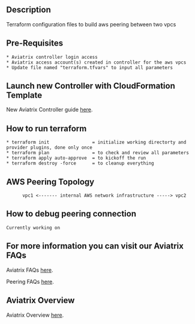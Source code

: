 Description
-----------
  Terraform configuration files to build aws peering between two vpcs

Pre-Requisites
--------------
    * Aviatrix controller login access
    * Aviatrix access account(s) created in controller for the aws vpcs
    * Update file named "terraform.tfvars" to input all parameters

Launch new Controller with CloudFormation Template
--------------------------------------------------
New Aviatrix Controller guide [here](http://docs.aviatrix.com/StartUpGuides/aviatrix-cloud-controller-startup-guide.html#launch-the-controller-with-cloudformation-template).

How to run terraform
--------------------
    * terraform init                = initialize working directorty and provider plugins, done only once 
    * terraform plan                = to check and review all parameters
    * terraform apply auto-approve  = to kickoff the run
    * terraform destroy -force      = to cleanup everything 

AWS Peering Topology
-------------------------
          vpc1 <------- internal AWS network infrastructure -----> vpc2

How to debug peering connection
-------------------------------
    Currently working on 

For more information you can visit our Aviatrix FAQs
----------------------------------------------------
Aviatrix FAQs [here](http://docs.aviatrix.com/HowTos/FAQ.html).

Peering FAQs [here](http://docs.aviatrix.com/HowTos/peering_faq.html).

Aviatrix Overview
-----------------
Aviatrix Overview [here](http://docs.aviatrix.com/StartUpGuides/aviatrix_overview.html).

